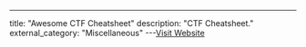 ---
title: "Awesome CTF Cheatsheet"
description: "CTF Cheatsheet."
external_category: "Miscellaneous"
---[Visit Website](https://github.com/uppusaikiran/awesome-ctf-cheatsheet#awesome-ctf-cheatsheet-)

